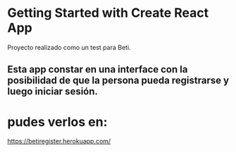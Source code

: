 # Getting Started with Create React App

Proyecto realizado como un test para Beti.

## Esta app constar en una interface con la posibilidad de que la persona pueda registrarse y luego iniciar sesión.

# pudes verlos en:

https://betiregister.herokuapp.com/



